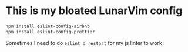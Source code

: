 # This is my bloated LunarVim config

```bash
npm install eslint-config-airbnb
npm install eslint-config-prettier
```

Sometimes I need to do `eslint_d restart` for my js linter to work

<!-- npm install eslint_d -->
<!-- npm install eslint-config-standard -->
<!-- npm install eslint-plugin-promise -->
<!-- npm install eslint-plugin-import -->
<!-- npm install eslint-plugin-node -->
